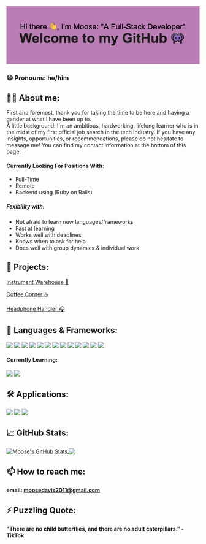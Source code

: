 ![doosemavis/header](https://github.com/doosemavis/doosemavis/blob/main/header.png?raw=true)

### 😄 Pronouns: he/him

## 💁‍♂️ About me: 

First and foremost, thank you for taking the time to be here and having a gander at what I have been up to.  
A little background: I'm an ambitious, hardworking, lifelong learner who is in the midst of my first official job search in the tech industry.  If you have any insights, opportunities, or recommendations, please do not hesitate to message me!  You can find my contact information at the bottom of this page.  


#### Currently Looking For Positions With: 
* Full-Time
* Remote
* Backend using (Ruby on Rails)

##### Fexibility with: 
* Not afraid to learn new languages/frameworks 
* Fast at learning
* Works well with deadlines
* Knows when to ask for help
* Does well with group dynamics & individual work



## 🚧 Projects: 
 [Instrument Warehouse 🎹](https://github.com/doosemavis/instrument_warehouse)

 [Coffee Corner ☕️](https://github.com/doosemavis/coffee_corner)

 [Headphone Handler 🎧](https://github.com/doosemavis/headphone_handler)


## 👾 Languages & Frameworks: 
![](https://img.shields.io/badge/Ruby-critical?style=for-the-badge&logo=ruby&logoColor=white&color=CC342D)
![](https://img.shields.io/badge/Sinatra-critical?style=for-the-badge&logo=ruby&logoColor=white&color=CC342D)
![](https://img.shields.io/badge/Ruby_on_Rails-critical?style=for-the-badge&logo=ruby-on-rails&logoColor=white&color=CC342D)
![](https://img.shields.io/badge/ActiveRecord-critical?style=for-the-badge&logo=ruby-on-rails&logoColo=white&color=CC342D)
![](https://img.shields.io/badge/SQLite-informational?style=for-the-badge&logo=sqlite&logoColor=white&color=003B57)
![](https://img.shields.io/badge/PostgreSQL-informational?style=for-the-badge&logo=postgresql&logoColor=white&color=336791)
![](https://img.shields.io/badge/JavaScript-yellow?style=for-the-badge&logo=javascript&logoColor=white&color=F7DF1E)
![](https://img.shields.io/badge/React.js-blue?style=for-the-badge&logo=react&logoColor=white&color=61DAFB)
![](https://img.shields.io/badge/Redux-purple?style=for-the-badge&logo=redux&logoColor=white&color=764ABC)
![](https://img.shields.io/badge/HTML5-orange?style=for-the-badge&logo=html5&logoColor=white&color=E34F26)
![](https://img.shields.io/badge/CSS3-informational?style=for-the-badge&logo=css3&logoColor=white&color=1572B6)
![](https://img.shields.io/badge/JSON-black?style=for-the-badge&logo=json&logoColor=white&color=000000)
![](https://img.shields.io/badge/Git-orange?style=for-the-badge&logo=git&logoColor=white&color=F05032)

  #### Currently Learning: 
  ![](https://img.shields.io/badge/Golang-blue?style=for-the-badge&logo=go&logoColor=white&color=00ADD8)
  ![](https://img.shields.io/badge/Node.js-green?style=for-the-badge&logo=node.js&logoColor=white&color=339933)


## 🛠 Applications: 
![](https://img.shields.io/badge/GitHub-black?style=for-the-badge&logo=github&logoColor=white&color=181717)
![](https://img.shields.io/badge/VSCode-lightblue?style=for-the-badge&logo=visual-studio-code&logoColor=white&color=007ACC)
![](https://img.shields.io/badge/Slack-purple?style=for-the-badge&logo=slack&logoColor=white&color=4A154B)

  
  
## 📈 GitHub Stats: 
<a href="https://github.com/doosemavis/doosemavis">
  <img align="center" src="https://github-readme-stats.vercel.app/api?username=doosemavis&show_icons=true&line_height=27&count_private=true&title_color=ffffff&text_color=c9cacc&icon_color=2bbc8a&bg_color=1d1f21" alt="Moose's GitHub Stats" />
</a>
<a href="https://github.com/doosemavis/doosemavis">
  <img align="center" src="https://github-readme-stats.vercel.app/api/top-langs/?username=doosemavis&hide=html,less,tex&title_color=ffffff&text_color=c9cacc&icon_color=2bbc8a&bg_color=1d1f21" />
</a>




## 📫 How to reach me: 
#### email: moosedavis2011@gmail.com



## ⚡ Puzzling Quote: 
#### "There are no child butterflies, and there are no adult caterpillars." - TikTok
